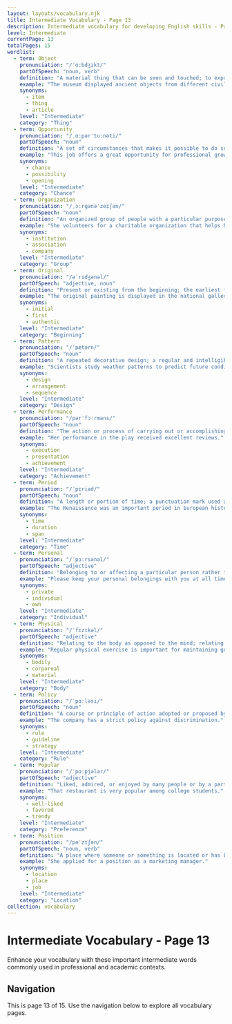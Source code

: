 ```yaml
---
layout: layouts/vocabulary.njk
title: Intermediate Vocabulary - Page 13
description: Intermediate vocabulary for developing English skills - Page 13 of 15
level: Intermediate
currentPage: 13
totalPages: 15
wordlist: 
  - term: Object
    pronunciation: "/ˈɑːbdʒɪkt/"
    partOfSpeech: "noun, verb"
    definition: "A material thing that can be seen and touched; to express disagreement."
    example: "The museum displayed ancient objects from different civilizations."
    synonyms: 
      - item
      - thing
      - article
    level: "Intermediate"
    category: "Thing"
  - term: Opportunity
    pronunciation: "/ˌɑːpərˈtuːnəti/"
    partOfSpeech: "noun"
    definition: "A set of circumstances that makes it possible to do something."
    example: "This job offers a great opportunity for professional growth."
    synonyms: 
      - chance
      - possibility
      - opening
    level: "Intermediate"
    category: "Chance"
  - term: Organization
    pronunciation: "/ˌɔːrɡənəˈzeɪʃən/"
    partOfSpeech: "noun"
    definition: "An organized group of people with a particular purpose."
    example: "She volunteers for a charitable organization that helps homeless people."
    synonyms: 
      - institution
      - association
      - company
    level: "Intermediate"
    category: "Group"
  - term: Original
    pronunciation: "/əˈrɪdʒənəl/"
    partOfSpeech: "adjective, noun"
    definition: "Present or existing from the beginning; the earliest form of something."
    example: "The original painting is displayed in the national gallery."
    synonyms: 
      - initial
      - first
      - authentic
    level: "Intermediate"
    category: "Beginning"
  - term: Pattern
    pronunciation: "/ˈpætərn/"
    partOfSpeech: "noun"
    definition: "A repeated decorative design; a regular and intelligible form or sequence."
    example: "Scientists study weather patterns to predict future conditions."
    synonyms: 
      - design
      - arrangement
      - sequence
    level: "Intermediate"
    category: "Design"
  - term: Performance
    pronunciation: "/pərˈfɔːrməns/"
    partOfSpeech: "noun"
    definition: "The action or process of carrying out or accomplishing an action, task, or function."
    example: "Her performance in the play received excellent reviews."
    synonyms: 
      - execution
      - presentation
      - achievement
    level: "Intermediate"
    category: "Achievement"
  - term: Period
    pronunciation: "/ˈpɪriəd/"
    partOfSpeech: "noun"
    definition: "A length or portion of time; a punctuation mark used at the end of sentences."
    example: "The Renaissance was an important period in European history."
    synonyms: 
      - time
      - duration
      - span
    level: "Intermediate"
    category: "Time"
  - term: Personal
    pronunciation: "/ˈpɜːrsənəl/"
    partOfSpeech: "adjective"
    definition: "Belonging to or affecting a particular person rather than anyone else."
    example: "Please keep your personal belongings with you at all times."
    synonyms: 
      - private
      - individual
      - own
    level: "Intermediate"
    category: "Individual"
  - term: Physical
    pronunciation: "/ˈfɪzɪkəl/"
    partOfSpeech: "adjective"
    definition: "Relating to the body as opposed to the mind; relating to things perceived through the senses."
    example: "Regular physical exercise is important for maintaining good health."
    synonyms: 
      - bodily
      - corporeal
      - material
    level: "Intermediate"
    category: "Body"
  - term: Policy
    pronunciation: "/ˈpɑːləsi/"
    partOfSpeech: "noun"
    definition: "A course or principle of action adopted or proposed by a government, party, business, or individual."
    example: "The company has a strict policy against discrimination."
    synonyms: 
      - rule
      - guideline
      - strategy
    level: "Intermediate"
    category: "Rule"
  - term: Popular
    pronunciation: "/ˈpɑːpjələr/"
    partOfSpeech: "adjective"
    definition: "Liked, admired, or enjoyed by many people or by a particular person or group."
    example: "That restaurant is very popular among college students."
    synonyms: 
      - well-liked
      - favored
      - trendy
    level: "Intermediate"
    category: "Preference"
  - term: Position
    pronunciation: "/pəˈzɪʃən/"
    partOfSpeech: "noun, verb"
    definition: "A place where someone or something is located or has been put."
    example: "She applied for a position as a marketing manager."
    synonyms: 
      - location
      - place
      - job
    level: "Intermediate"
    category: "Location"
collection: vocabulary
---
```


# Intermediate Vocabulary - Page 13

Enhance your vocabulary with these important intermediate words commonly used in professional and academic contexts.

## Navigation
This is page 13 of 15. Use the navigation below to explore all vocabulary pages.